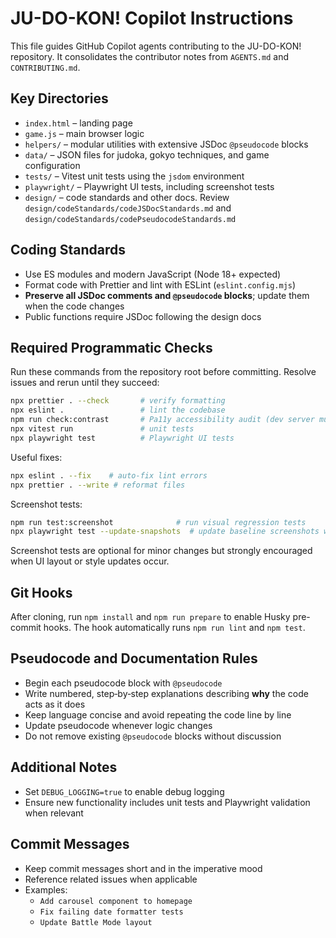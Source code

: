 # JU-DO-KON! Copilot Instructions

This file guides GitHub Copilot agents contributing to the JU-DO-KON! repository. It consolidates the contributor notes from `AGENTS.md` and `CONTRIBUTING.md`.

## Key Directories
- `index.html` – landing page
- `game.js` – main browser logic
- `helpers/` – modular utilities with extensive JSDoc `@pseudocode` blocks
- `data/` – JSON files for judoka, gokyo techniques, and game configuration
- `tests/` – Vitest unit tests using the `jsdom` environment
- `playwright/` – Playwright UI tests, including screenshot tests
- `design/` – code standards and other docs. Review `design/codeStandards/codeJSDocStandards.md` and `design/codeStandards/codePseudocodeStandards.md`

## Coding Standards
- Use ES modules and modern JavaScript (Node 18+ expected)
- Format code with Prettier and lint with ESLint (`eslint.config.mjs`)
- **Preserve all JSDoc comments and `@pseudocode` blocks**; update them when the code changes
- Public functions require JSDoc following the design docs

## Required Programmatic Checks
Run these commands from the repository root before committing. Resolve issues and rerun until they succeed:

```bash
npx prettier . --check       # verify formatting
npx eslint .                 # lint the codebase
npm run check:contrast       # Pa11y accessibility audit (dev server must run)
npx vitest run               # unit tests
npx playwright test          # Playwright UI tests
```

Useful fixes:
```bash
npx eslint . --fix    # auto-fix lint errors
npx prettier . --write # reformat files
```

Screenshot tests:
```bash
npm run test:screenshot              # run visual regression tests
npx playwright test --update-snapshots  # update baseline screenshots when needed
```
Screenshot tests are optional for minor changes but strongly encouraged when UI layout or style updates occur.

## Git Hooks
After cloning, run `npm install` and `npm run prepare` to enable Husky pre-commit hooks. The hook automatically runs `npm run lint` and `npm test`.

## Pseudocode and Documentation Rules
- Begin each pseudocode block with `@pseudocode`
- Write numbered, step‑by‑step explanations describing **why** the code acts as it does
- Keep language concise and avoid repeating the code line by line
- Update pseudocode whenever logic changes
- Do not remove existing `@pseudocode` blocks without discussion

## Additional Notes
- Set `DEBUG_LOGGING=true` to enable debug logging
- Ensure new functionality includes unit tests and Playwright validation when relevant

## Commit Messages
- Keep commit messages short and in the imperative mood
- Reference related issues when applicable
- Examples:
  - `Add carousel component to homepage`
  - `Fix failing date formatter tests`
  - `Update Battle Mode layout`
